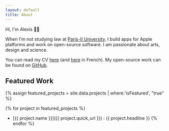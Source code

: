 ```yaml
---
layout: default
title: About
---
```


Hi, I'm Alexis &#x1F44B;&#x1F3FB;

When I'm not studying law at [Paris-II University](https://www.u-paris2.fr), I build apps for Apple platforms and work on open-source software.
I am passionate about arts, design and science.

You can read my CV [here](/cv/Alexis_Aubry_CV_01-2018.pdf) (and [here](/cv/Alexis_Aubry_CV_01-2018_fr.pdf) in French).
My open-source work can be found on [GitHub](https://github.com/alexaubry).

## Featured Work

{% assign featured_projects = site.data.projects | where:'isFeatured', "true" %}

{% for project in featured_projects %}
- [{{ project.name }}]({{ project.quick_url }}) : {{ project.headline }}
{% endfor %}
